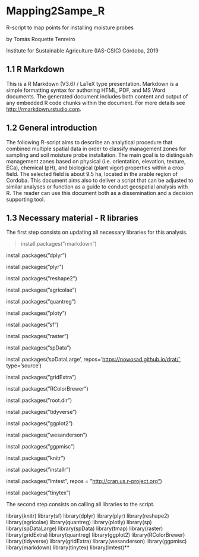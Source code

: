 # Mapping2Sampe_R
R-script to map points for installing moisture probes 

by Tomás Roquette Tenreiro

Institute for Sustainable Agriculture (IAS-CSIC)
Córdoba, 2019

## 1.1 R Markdown

This is a R Markdown (V3.6) / LaTeX type presentation. Markdown is a simple formatting syntax
for authoring HTML, PDF, and MS Word documents. The generated document includes both
content and output of any embedded R code chunks within the document. For more details see
http://rmarkdown.rstudio.com.

## 1.2 General introduction

The following R-script aims to describe an analytical procedure that combined multiple spatial data
in order to classify management zones for sampling and soil moisture probe installation. The main
goal is to distinguish management zones based on physical (i.e. orientation, elevation, texture,
ECa), chemical (pH), and biological (plant vigor) properties within a crop field. The selected field is
about 9.5 ha, located in the arable region of Cordoba. This document aims also to deliver a script
that can be adjusted to similar analyses or function as a guide to conduct geospatial analysis with
R. The reader can use this document both as a dissemination and a decision supporting tool.

## 1.3 Necessary material - R libraries

The first step consists on updating all necessary libraries for this analysis.

> install.packages(”rmarkdown”)

install.packages(”dplyr”)

install.packages(”plyr”)

install.packages(”reshape2”)

install.packages(”agricolae”)

install.packages(”quantreg”)

install.packages(”ploty”)

install.packages(”sf”)

install.packages(”raster”)

install.packages(”spData”)

install.packages(’spDataLarge’, repos=’https://nowosad.github.io/drat/’, type=’source’)

install.packages(”gridExtra”)

install.packages(”RColorBrewer”)

install.packages(”root.dir”)

install.packages(”tidyverse”)

install.packages(”ggplot2”)

install.packages(”wesanderson”)

install.packages(”ggpmisc”)

install.packages(”knitr”)

install.packages(”installr”)

install.packages(”lmtest”, repos = ”http://cran.us.r-project.org”)

install.packages(”tinytex”)

The second step consists on calling all libraries to the script.

library(knitr)
library(sf)
library(dplyr)
library(plyr)
library(reshape2)
library(agricolae)
library(quantreg)
library(plotly)
library(sp)
library(spDataLarge)
library(spData)
library(tmap)
library(raster)
library(gridExtra)
library(quantreg)
library(ggplot2)
library(RColorBrewer)
library(tidyverse)
library(gridExtra)
library(wesanderson)
library(ggpmisc)
library(markdown)
library(tinytex)
library(lmtest)**


